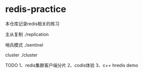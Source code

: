 # redis-practice
本仓库记录redis相关的练习

主从复制
./replication

哨兵模式
./sentinel

cluster
./cluster

TODO
1、redis集群客户端分片
2、codis体验
3、c++ hredis demo
